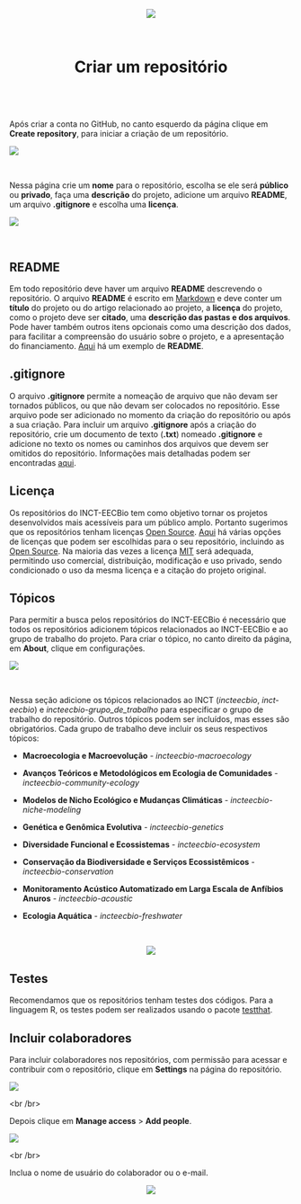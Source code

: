 <p align="center">
   <img src="./EECBio-logo3.png">
</p>
<br />

<h1> 
  <p align="center">
     Criar um repositório 
  </p>
</h1>

<br />
<br />

Após criar a conta no GitHub, no canto esquerdo da página clique em **Create repository**, para iniciar a criação de um repositório.

![](./criar_repositorio_button.png)

<br />

Nessa página crie um **nome** para o repositório, escolha se ele será **público** ou **privado**, faça uma **descrição** do projeto, adicione um arquivo **README**, um arquivo **.gitignore** e escolha uma **licença**. 


![](./criar_repositorio_page.png)

<br />

## README

Em todo repositório deve haver um arquivo **README** descrevendo o repositório. O arquivo **README** é escrito em [Markdown](https://pt.wikipedia.org/wiki/Markdown) e deve conter um **título** do projeto ou do artigo relacionado ao projeto, a **licença** do projeto, como o projeto deve ser **citado**, uma **descrição das pastas e dos arquivos**. Pode haver também outros itens opcionais como uma descrição dos dados, para facilitar a compreensão do usuário sobre o projeto, e a apresentação do financiamento. [Aqui](https://github.com/INCT-EECBio/Jersey_Cervus) há um exemplo de **README**.     

## .gitignore

O arquivo **.gitignore** permite a nomeação de arquivo que não devam ser tornados públicos, ou que não devam ser colocados no repositório. Esse arquivo pode ser adicionado no momento da criação do repositório ou após a sua criação. Para incluir um arquivo **.gitignore** após a criação do repositório, crie um documento de texto (**.txt**) nomeado **.gitignore** e adicione no texto os nomes ou caminhos dos arquivos que devem ser omitidos do repositório. Informações mais detalhadas podem ser encontradas [aqui](https://docs.github.com/pt/get-started/getting-started-with-git/ignoring-files).   

## Licença

Os repositórios do INCT-EECBio tem como objetivo tornar os projetos desenvolvidos mais acessíveis para um público amplo. Portanto sugerimos que os repositórios tenham licenças [Open Source](https://pt.wikipedia.org/wiki/C%C3%B3digo_aberto). [Aqui](https://choosealicense.com/) há várias opções de licenças que podem ser escolhidas para o seu repositório, incluindo as [Open Source](https://choosealicense.com/licenses/). Na maioria das vezes a licença [MIT](https://pt.wikipedia.org/wiki/Licen%C3%A7a_MIT) será adequada, permitindo uso comercial, distribuição, modificação e uso privado, sendo condicionado o uso da mesma licença e a citação do projeto original.

## Tópicos

Para permitir a busca pelos repositórios do INCT-EECBio é necessário que todos os repositórios adicionem tópicos relacionados ao INCT-EECBio e ao grupo de trabalho do projeto. Para criar o tópico, no canto direito da página, em **About**, clique em configurações.  

![](./about.png)

<br />

Nessa seção adicione os tópicos relacionados ao INCT (*incteecbio*, *inct-eecbio*) e *incteecbio-grupo_de_trabalho* para especificar o grupo de trabalho do repositório. Outros tópicos podem ser incluídos, mas esses são obrigatórios. Cada grupo de trabalho deve incluir os seus respectivos tópicos:

* **Macroecologia e Macroevolução** - *incteecbio-macroecology*

* **Avanços Teóricos e Metodológicos em Ecologia de Comunidades** - *incteecbio-community-ecology*

* **Modelos de Nicho Ecológico e Mudanças Climáticas** - *incteecbio-niche-modeling*

* **Genética e Genômica Evolutiva** - *incteecbio-genetics*

* **Diversidade Funcional e Ecossistemas** - *incteecbio-ecosystem*

* **Conservação da Biodiversidade e Serviços Ecossistêmicos** - *incteecbio-conservation*

* **Monitoramento Acústico Automatizado em Larga Escala de Anfíbios Anuros** - *incteecbio-acoustic*

* **Ecologia Aquática** - *incteecbio-freshwater*

<br />

<p align="center">
   <img src="./topics.png">
</p>

## Testes

Recomendamos que os repositórios tenham testes dos códigos. Para a linguagem R, os testes podem ser realizados usando o pacote [testthat](https://testthat.r-lib.org/).

## Incluir colaboradores

Para incluir colaboradores nos repositórios, com permissão para acessar e contribuir com o repositório, clique em **Settings** na página do repositório. 

![](settings.png)

<br /br>

Depois clique em **Manage access** > **Add people**.

![](manage_access.png)

<br /br>

Inclua o nome de usuário do colaborador ou o e-mail.

<p align="center">
   <img src="./select_colaborator.png">
</p>






